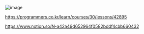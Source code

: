 ![image](https://user-images.githubusercontent.com/84365977/177136123-f327e7fa-aebc-4c4f-ada0-5b0ad3b8d6f5.png)


https://programmers.co.kr/learn/courses/30/lessons/42895

https://www.notion.so/N-a42a49d652964f0582bddf4cbb660432
